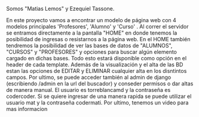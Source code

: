 Somos "Matias Lemos" y Ezequiel Tassone.

En este proyecto vamos a encontrar un modelo de página web con 4 modelos principales 'Profesores', 'Alumno' y 'Curso' . 
Al correr el servidor se entramos directamente a la pantalla "HOME" en donde tenemos la posibilidad de ingresas o resistarnos a la página web.
En el HOME también tendremos la posibilidad de ver las bases de datos de "ALUMNOS", "CURSOS" y "PROFESORES" y opciones para buscar algún elemento cargado en dichas bases. Todo esto estará disponible como opción en el header de cada template. 
Además de la visualización y el alta de las BD estan las opciones de EDITAR y ELIMINAR cualquier alta en los disntintos campos.
Por ultimo, se puede acceder también al admin de django (escribiendo /admin en la url del buscador) y conseder permisos o dar altas de manera manual. El usuario es torreblancamd y la contraseña es codercoder.
Si se quiere ingresar de una manera rapida se puede utilizar el usuario mat y la contraseña codermati.
Por ultimo, tenemos un video para mas informacion
